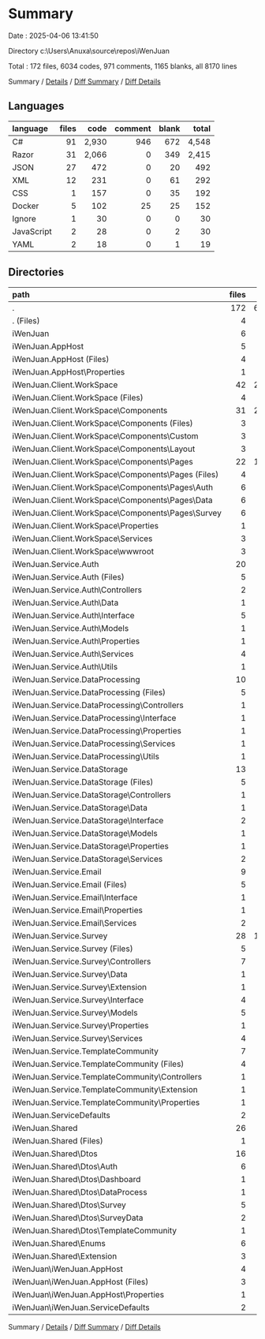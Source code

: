 # Summary

Date : 2025-04-06 13:41:50

Directory c:\\Users\\Anuxa\\source\\repos\\iWenJuan

Total : 172 files,  6034 codes, 971 comments, 1165 blanks, all 8170 lines

Summary / [Details](details.md) / [Diff Summary](diff.md) / [Diff Details](diff-details.md)

## Languages
| language | files | code | comment | blank | total |
| :--- | ---: | ---: | ---: | ---: | ---: |
| C# | 91 | 2,930 | 946 | 672 | 4,548 |
| Razor | 31 | 2,066 | 0 | 349 | 2,415 |
| JSON | 27 | 472 | 0 | 20 | 492 |
| XML | 12 | 231 | 0 | 61 | 292 |
| CSS | 1 | 157 | 0 | 35 | 192 |
| Docker | 5 | 102 | 25 | 25 | 152 |
| Ignore | 1 | 30 | 0 | 0 | 30 |
| JavaScript | 2 | 28 | 0 | 2 | 30 |
| YAML | 2 | 18 | 0 | 1 | 19 |

## Directories
| path | files | code | comment | blank | total |
| :--- | ---: | ---: | ---: | ---: | ---: |
| . | 172 | 6,034 | 971 | 1,165 | 8,170 |
| . (Files) | 4 | 59 | 0 | 1 | 60 |
| iWenJuan | 6 | 211 | 45 | 51 | 307 |
| iWenJuan.AppHost | 5 | 86 | 7 | 13 | 106 |
| iWenJuan.AppHost (Files) | 4 | 54 | 7 | 13 | 74 |
| iWenJuan.AppHost\\Properties | 1 | 32 | 0 | 0 | 32 |
| iWenJuan.Client.WorkSpace | 42 | 2,454 | 21 | 427 | 2,902 |
| iWenJuan.Client.WorkSpace (Files) | 4 | 115 | 10 | 21 | 146 |
| iWenJuan.Client.WorkSpace\\Components | 31 | 2,066 | 0 | 349 | 2,415 |
| iWenJuan.Client.WorkSpace\\Components (Files) | 3 | 51 | 0 | 6 | 57 |
| iWenJuan.Client.WorkSpace\\Components\\Custom | 3 | 135 | 0 | 23 | 158 |
| iWenJuan.Client.WorkSpace\\Components\\Layout | 3 | 161 | 0 | 18 | 179 |
| iWenJuan.Client.WorkSpace\\Components\\Pages | 22 | 1,719 | 0 | 302 | 2,021 |
| iWenJuan.Client.WorkSpace\\Components\\Pages (Files) | 4 | 142 | 0 | 34 | 176 |
| iWenJuan.Client.WorkSpace\\Components\\Pages\\Auth | 6 | 505 | 0 | 73 | 578 |
| iWenJuan.Client.WorkSpace\\Components\\Pages\\Data | 6 | 599 | 0 | 120 | 719 |
| iWenJuan.Client.WorkSpace\\Components\\Pages\\Survey | 6 | 473 | 0 | 75 | 548 |
| iWenJuan.Client.WorkSpace\\Properties | 1 | 23 | 0 | 1 | 24 |
| iWenJuan.Client.WorkSpace\\Services | 3 | 65 | 11 | 19 | 95 |
| iWenJuan.Client.WorkSpace\\wwwroot | 3 | 185 | 0 | 37 | 222 |
| iWenJuan.Service.Auth | 20 | 589 | 244 | 128 | 961 |
| iWenJuan.Service.Auth (Files) | 5 | 134 | 31 | 24 | 189 |
| iWenJuan.Service.Auth\\Controllers | 2 | 138 | 60 | 33 | 231 |
| iWenJuan.Service.Auth\\Data | 1 | 14 | 0 | 4 | 18 |
| iWenJuan.Service.Auth\\Interface | 5 | 31 | 72 | 16 | 119 |
| iWenJuan.Service.Auth\\Models | 1 | 15 | 0 | 7 | 22 |
| iWenJuan.Service.Auth\\Properties | 1 | 31 | 0 | 0 | 31 |
| iWenJuan.Service.Auth\\Services | 4 | 179 | 54 | 35 | 268 |
| iWenJuan.Service.Auth\\Utils | 1 | 47 | 27 | 9 | 83 |
| iWenJuan.Service.DataProcessing | 10 | 361 | 57 | 71 | 489 |
| iWenJuan.Service.DataProcessing (Files) | 5 | 89 | 9 | 25 | 123 |
| iWenJuan.Service.DataProcessing\\Controllers | 1 | 41 | 2 | 14 | 57 |
| iWenJuan.Service.DataProcessing\\Interface | 1 | 6 | 0 | 4 | 10 |
| iWenJuan.Service.DataProcessing\\Properties | 1 | 32 | 0 | 0 | 32 |
| iWenJuan.Service.DataProcessing\\Services | 1 | 178 | 46 | 26 | 250 |
| iWenJuan.Service.DataProcessing\\Utils | 1 | 15 | 0 | 2 | 17 |
| iWenJuan.Service.DataStorage | 13 | 338 | 137 | 67 | 542 |
| iWenJuan.Service.DataStorage (Files) | 5 | 104 | 13 | 27 | 144 |
| iWenJuan.Service.DataStorage\\Controllers | 1 | 103 | 54 | 12 | 169 |
| iWenJuan.Service.DataStorage\\Data | 1 | 10 | 0 | 3 | 13 |
| iWenJuan.Service.DataStorage\\Interface | 2 | 15 | 30 | 8 | 53 |
| iWenJuan.Service.DataStorage\\Models | 1 | 15 | 0 | 3 | 18 |
| iWenJuan.Service.DataStorage\\Properties | 1 | 31 | 0 | 0 | 31 |
| iWenJuan.Service.DataStorage\\Services | 2 | 60 | 40 | 14 | 114 |
| iWenJuan.Service.Email | 9 | 209 | 82 | 50 | 341 |
| iWenJuan.Service.Email (Files) | 5 | 93 | 13 | 25 | 131 |
| iWenJuan.Service.Email\\Interface | 1 | 5 | 10 | 2 | 17 |
| iWenJuan.Service.Email\\Properties | 1 | 31 | 0 | 0 | 31 |
| iWenJuan.Service.Email\\Services | 2 | 80 | 59 | 23 | 162 |
| iWenJuan.Service.Survey | 28 | 1,106 | 308 | 204 | 1,618 |
| iWenJuan.Service.Survey (Files) | 5 | 103 | 25 | 28 | 156 |
| iWenJuan.Service.Survey\\Controllers | 7 | 307 | 98 | 63 | 468 |
| iWenJuan.Service.Survey\\Data | 1 | 40 | 0 | 8 | 48 |
| iWenJuan.Service.Survey\\Extension | 1 | 106 | 0 | 5 | 111 |
| iWenJuan.Service.Survey\\Interface | 4 | 55 | 146 | 33 | 234 |
| iWenJuan.Service.Survey\\Models | 5 | 77 | 0 | 20 | 97 |
| iWenJuan.Service.Survey\\Properties | 1 | 31 | 0 | 0 | 31 |
| iWenJuan.Service.Survey\\Services | 4 | 387 | 39 | 47 | 473 |
| iWenJuan.Service.TemplateCommunity | 7 | 136 | 19 | 34 | 189 |
| iWenJuan.Service.TemplateCommunity (Files) | 4 | 60 | 4 | 21 | 85 |
| iWenJuan.Service.TemplateCommunity\\Controllers | 1 | 38 | 15 | 9 | 62 |
| iWenJuan.Service.TemplateCommunity\\Extension | 1 | 15 | 0 | 3 | 18 |
| iWenJuan.Service.TemplateCommunity\\Properties | 1 | 23 | 0 | 1 | 24 |
| iWenJuan.ServiceDefaults | 2 | 93 | 23 | 27 | 143 |
| iWenJuan.Shared | 26 | 392 | 28 | 92 | 512 |
| iWenJuan.Shared (Files) | 1 | 7 | 0 | 3 | 10 |
| iWenJuan.Shared\\Dtos | 16 | 200 | 22 | 56 | 278 |
| iWenJuan.Shared\\Dtos\\Auth | 6 | 70 | 6 | 22 | 98 |
| iWenJuan.Shared\\Dtos\\Dashboard | 1 | 10 | 0 | 4 | 14 |
| iWenJuan.Shared\\Dtos\\DataProcess | 1 | 10 | 16 | 6 | 32 |
| iWenJuan.Shared\\Dtos\\Survey | 5 | 78 | 0 | 16 | 94 |
| iWenJuan.Shared\\Dtos\\SurveyData | 2 | 20 | 0 | 6 | 26 |
| iWenJuan.Shared\\Dtos\\TemplateCommunity | 1 | 12 | 0 | 2 | 14 |
| iWenJuan.Shared\\Enums | 6 | 121 | 0 | 18 | 139 |
| iWenJuan.Shared\\Extension | 3 | 64 | 6 | 15 | 85 |
| iWenJuan\\iWenJuan.AppHost | 4 | 118 | 22 | 24 | 164 |
| iWenJuan\\iWenJuan.AppHost (Files) | 3 | 89 | 22 | 23 | 134 |
| iWenJuan\\iWenJuan.AppHost\\Properties | 1 | 29 | 0 | 1 | 30 |
| iWenJuan\\iWenJuan.ServiceDefaults | 2 | 93 | 23 | 27 | 143 |

Summary / [Details](details.md) / [Diff Summary](diff.md) / [Diff Details](diff-details.md)